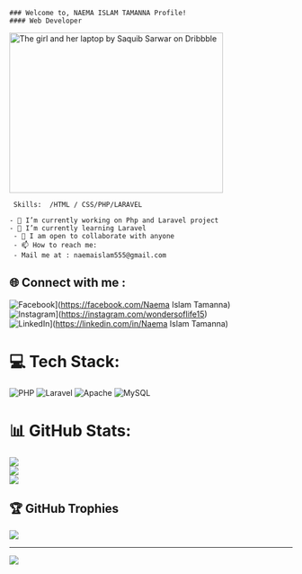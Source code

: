     ### Welcome to, NAEMA ISLAM TAMANNA Profile!
    #### Web Developer
                                                                    
 <img src="https://cdn.dribbble.com/users/1668950/screenshots/3863114/rodoshi.gif" jsaction="VQAsE" class="sFlh5c pT0Scc iPVvYb" style="max-  width: 800px; height: 285px; margin: 0px; width: 380px;" alt="The girl and her laptop by Saquib Sarwar on Dribbble" jsname="kn3ccd" data-iml="73348.10000002384">



     Skills:  /HTML / CSS/PHP/LARAVEL

    - 🔭 I’m currently working on Php and Laravel project 
    - 🌱 I’m currently learning Laravel 
     - 👯 I am open to collaborate with anyone 
     - 📫 How to reach me:
     - Mail me at : naemaislam555@gmail.com 

## 🌐 Connect with me :
![Facebook](https://img.shields.io/badge/Facebook-%231877F2.svg?logo=Facebook&logoColor=white)](https://facebook.com/Naema Islam Tamanna)<br>
![Instagram](https://img.shields.io/badge/Instagram-%23E4405F.svg?logo=Instagram&logoColor=white)](https://instagram.com/wondersoflife15)<br>
![LinkedIn](https://img.shields.io/badge/LinkedIn-%230077B5.svg?logo=linkedin&logoColor=white)](https://linkedin.com/in/Naema Islam Tamanna)<br> 

# 💻 Tech Stack:
![PHP](https://img.shields.io/badge/php-%23777BB4.svg?style=for-the-badge&logo=php&logoColor=white) ![Laravel](https://img.shields.io/badge/laravel-%23FF2D20.svg?style=for-the-badge&logo=laravel&logoColor=white) ![Apache](https://img.shields.io/badge/apache-%23D42029.svg?style=for-the-badge&logo=apache&logoColor=white) ![MySQL](https://img.shields.io/badge/mysql-%2300000f.svg?style=for-the-badge&logo=mysql&logoColor=white)
# 📊 GitHub Stats:
![](https://github-readme-stats.vercel.app/api?username=Naemaislam&theme=merko&hide_border=false&include_all_commits=false&count_private=false)<br/>
![](https://github-readme-streak-stats.herokuapp.com/?user=Naemaislam&theme=merko&hide_border=false)<br/>
![](https://github-readme-stats.vercel.app/api/top-langs/?username=Naemaislam&theme=merko&hide_border=false&include_all_commits=false&count_private=false&layout=compact)

## 🏆 GitHub Trophies
![](https://github-profile-trophy.vercel.app/?username=Naemaislam&theme=radical&no-frame=false&no-bg=true&margin-w=4)

---
[![](https://visitcount.itsvg.in/api?id=Naemaislam&icon=0&color=0)](https://visitcount.itsvg.in)

<!-- Proudly created with GPRM ( https://gprm.itsvg.in ) -->
     


